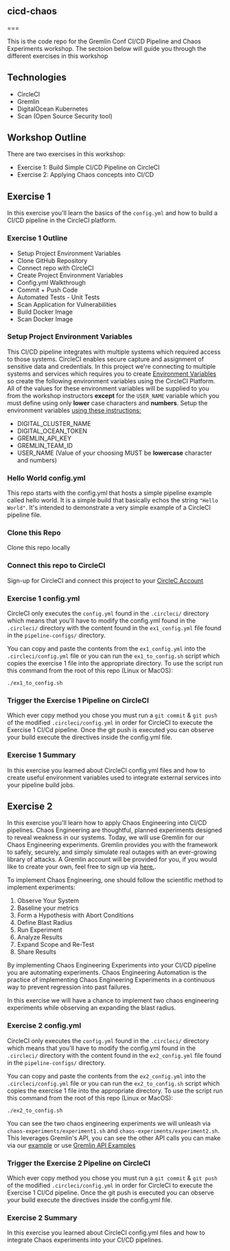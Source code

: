 ## cicd-chaos
===

This is the code repo for the Gremlin Conf CI/CD Pipeline and Chaos Experiments workshop. The sectoion below will guide you through the different exercises in this workshop

## Technologies

- CircleCI
- Gremlin
- DigitalOcean Kubernetes
- Scan (Open Source Security tool)

## Workshop Outline

There are two exercises in this workshop:

- Exercise 1: Build Simple CI/CD Pipeline on CircleCI
- Exercise 2: Applying Chaos concepts into CI/CD

## Exercise 1

In this exercise you'll learn the basics of the `config.yml` and how to build a CI/CD pipeline in the CircleCI platform.

### Exercise 1 Outline

- Setup Project Environment Variables
- Clone GitHub Repository
- Connect repo with CircleCI
- Create Project Environment Variables
- Config.yml Walkthrough
- Commit + Push Code
- Automated Tests - Unit Tests
- Scan Application for Vulnerabilities
- Build Docker Image
- Scan Docker Image

### Setup Project Environment Variables

This CI/CD pipeline integrates with multiple systems which required access to those systems. CircleCI enables secure capture and assignment of sensitive data and credentials. In this project we're connecting to multiple systems and services which requires you to create [Environment Variables][2] so create the following environment variables using the CircleCI Platform. All of the values for these environment variables will be supplied to you from the workshop instructors **except** for the `USER_NAME` variable which you must define using only **lower** case characters and **numbers**. Setup the environment variables [using these instructions:][2]

- DIGITAL_CLUSTER_NAME
- DIGITAL_OCEAN_TOKEN
- GREMLIN_API_KEY
- GREMLIN_TEAM_ID
- USER_NAME	(Value of your choosing MUST be **lowercase** character and numbers)


### Hello World config.yml

This repo starts with the config.yml that hosts a simple pipeline example called hello world. It is a simple build that basically echos the string `"Hello World"`. It's intended to demonstrate a very simple example of a CircleCI pipeline file.

### Clone this Repo 

Clone this repo locally

### Connect this repo to CircleCI

Sign-up for CircleCI and connect this project to your [CircleC Account][1]

### Exercise 1 config.yml

CircleCI only executes the `config.yml` found in the `.circleci/` directory which means that you'll have to modify the config.yml found in the `.circleci/` directory with the content found in the `ex1_config.yml` file found in the `pipeline-configs/` directory. 

You can copy and paste the contents from the `ex1_config.yml` into the `.circleci/config.yml` file or you can run the `ex1_to_config.sh` script which copies the exercise 1 file into the appropriate directory. To use the script run this command from the root of this repo (Linux or MacOS):

```
./ex1_to_config.sh
```

### Trigger the Exercise 1 Pipeline on CircleCI

Which ever copy method you chose you must run a `git commit` & `git push` of the modified `.circleci/config.yml` in order for CircleCI to execute the Exercise 1 CI/Cd pipeline. Once the git push is executed you can observe your build execute the directives inside the config.yml file.

### Exercise 1 Summary

In this exercise you learned about CircleCI config.yml files and how to create useful environment variables used to integrate external services into your pipeline build jobs.

## Exercise 2

In this exercise you'll learn how to apply Chaos Engineering into CI/CD pipelines. Chaos Engineering are thoughtful, planned experiments designed to reveal weakness in our systems. Today, we will use Gremlin for our Chaos Engineering experiments. Gremlin provides you with the framework to safely, securely, and simply simulate real outages with an ever-growing library of attacks. A Gremlin account will be provided for you, if you would like to create your own, feel free to sign up via [here.](www.gremlin.com/get-started).

To implement Chaos Engineering, one should follow the scientific method to implement experiments:

1. Observe Your System
2. Baseline your metrics
3. Form a Hypothesis with Abort Conditions
4. Define Blast Radius
5. Run Experiment
6. Analyze Results
7. Expand Scope and Re-Test
8. Share Results

By implementing Chaos Engineering Experiments into your CI/CD pipeline you are automating experiments. Chaos Engineering Automation is the practice of implementing Chaos Engineering Experiments in a continuous way to prevent regression into past failures.

In this exercise we will have a chance to implement two chaos engineering experiments while observing an expanding the blast radius.    
### Exercise 2 config.yml

CircleCI only executes the `config.yml` found in the `.circleci/` directory which means that you'll have to modify the config.yml found in the `.circleci/` directory with the content found in the `ex2_config.yml` file found in the `pipeline-configs/` directory. 

You can copy and paste the contents from the `ex2_config.yml` into the `.circleci/config.yml` file or you can run the `ex2_to_config.sh` script which copies the exercise 1 file into the appropriate directory. To use the script run this command from the root of this repo (Linux or MacOS):

```
./ex2_to_config.sh
```
You can see the two chaos engineering experiments we will unleash via `chaos-experiments/experiment1.sh` and `chaos-experiments/experiment2.sh`. This leverages Gremlin's API, you can see the other API calls you can make via our [example][3] or use [Gremlin API Examples][4] 
### Trigger the Exercise 2 Pipeline on CircleCI

Which ever copy method you chose you must run a `git commit` & `git push` of the modified `.circleci/config.yml` in order for CircleCI to execute the Exercise 1 CI/Cd pipeline. Once the git push is executed you can observe your build execute the directives inside the config.yml file.


### Exercise 2 Summary

In this exercise you learned about CircleCI config.yml files and how to integrate Chaos experiments into your CI/CD pipelines.

[1]: https://circleci.com/docs/2.0/getting-started/#setting-up-circleci
[2]: https://circleci.com/docs/2.0/env-vars/#setting-an-environment-variable-in-a-project
[3]: https://www.gremlin.com/docs/api-reference/examples/#creating-attacks
[4]: https://www.gremlin.com/community/tutorials/getting-started-with-gremlins-api/#step-4---use-api-examples-to-run-an-experiment
